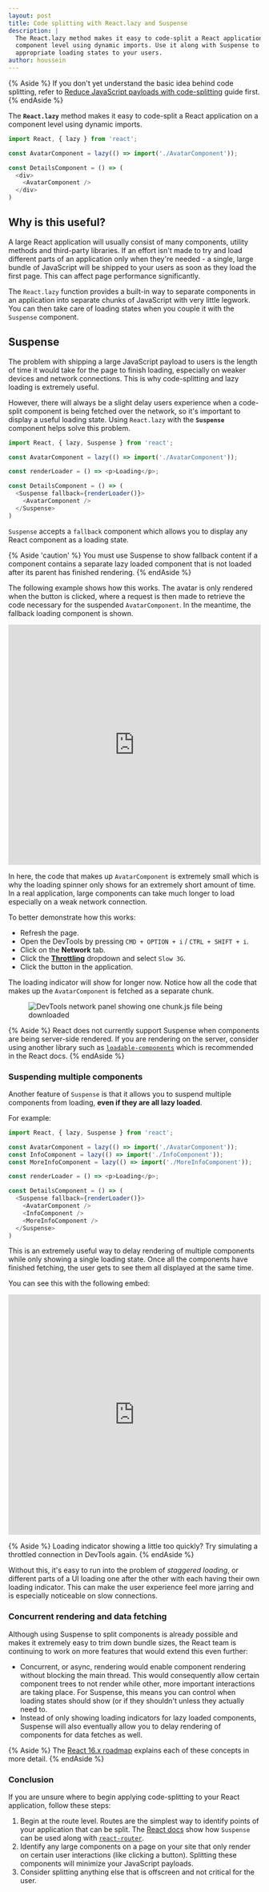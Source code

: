 ```yaml
---
layout: post
title: Code splitting with React.lazy and Suspense
description: |
  The React.lazy method makes it easy to code-split a React application on a
  component level using dynamic imports. Use it along with Suspense to show
  appropriate loading states to your users.
author: houssein
---
```


{% Aside %}
  If you don't yet understand the basic idea behind code splitting, refer to
  [Reduce JavaScript payloads with code-splitting](/reduce-javascript-payloads-with-code-splitting)
  guide first.
{% endAside %}

The **`React.lazy`** method makes it easy to code-split a React application on a
component level using dynamic imports.

```js
import React, { lazy } from 'react';

const AvatarComponent = lazy(() => import('./AvatarComponent'));

const DetailsComponent = () => (
  <div>
    <AvatarComponent />
  </div>
)
```

## Why is this useful?

A large React application will usually consist of many components, utility
methods and third-party libraries. If an effort isn't made to try and load
different parts of an application only when they're needed - a single, large
bundle of JavaScript will be shipped to your users as soon as they load the
first page. This can affect page performance significantly.

The `React.lazy` function provides a built-in way to separate components in an
application into separate chunks of JavaScript with very little legwork. You can
then take care of loading states when you couple it with the `Suspense`
component.

## Suspense

The problem with shipping a large JavaScript payload to users is the length of
time it would take for the page to finish loading, especially on weaker devices
and network connections. This is why code-splitting and lazy loading is
extremely useful.

However, there will always be a slight delay users experience when a code-split
component is being fetched over the network, so it's important to display a
useful loading state. Using `React.lazy` with the **`Suspense`** component helps
solve this problem.

```js
import React, { lazy, Suspense } from 'react';

const AvatarComponent = lazy(() => import('./AvatarComponent'));

const renderLoader = () => <p>Loading</p>;

const DetailsComponent = () => (
  <Suspense fallback={renderLoader()}>
    <AvatarComponent />
  </Suspense>
)
```

`Suspense` accepts a `fallback` component which allows you to display any React
component as a loading state.

{% Aside 'caution' %}
  You must use Suspense to show fallback content if a component contains a
  separate lazy loaded component that is not loaded after its parent has
  finished rendering.
{% endAside %}

The following example shows how this works. The avatar is only rendered when the
button is clicked, where a request is then made to retrieve the code necessary
for the suspended `AvatarComponent`. In the meantime, the fallback loading
component is shown.

<div class="glitch-embed-wrap" style="height: 480px; width: 100%;">
  <iframe
    src="https://glitch.com/embed/#!/embed/react-lazy-suspense?path=src/index.css&previewSize=100&attributionHidden=true"
    alt="react-lazy-suspense on Glitch"
    style="height: 100%; width: 100%; border: 0;">
  </iframe>
</div>

In here, the code that makes up `AvatarComponent` is extremely small which is
why the loading spinner only shows for an extremely short amount of time. In a
real application, large components can take much longer to load especially on a
weak network connection.

To better demonstrate how this works:

+  Refresh the page.
+  Open the DevTools by pressing `CMD + OPTION + i` / `CTRL + SHIFT + i`.
+  Click on the **Network** tab.
+  Click the [**Throttling**](https://developers.google.com/web/tools/chrome-devtools/network/#throttle) dropdown and select `Slow 3G`.
+  Click the button in the application.

The loading indicator will show for longer now. Notice how all the code that
makes up the `AvatarComponent` is fetched as a separate chunk.

<figure class="w-figure">
  <img class="w-screenshot w-screenshot--filled" src="./split-component-chunk.png" alt="DevTools network panel showing one chunk.js file being downloaded">
</figure>

{% Aside %}
 React does not currently support Suspense when components are being server-side
 rendered. If you are rendering on the server, consider using another library
 such as
 [`loadable-components`](https://www.smooth-code.com/open-source/loadable-components/docs/server-side-rendering/)
 which is recommended in the React docs.
{% endAside %}

### Suspending multiple components

Another feature of `Suspense` is that it allows you to suspend multiple
components from loading, **even if they are all lazy loaded**.

For example:

```js
import React, { lazy, Suspense } from 'react';

const AvatarComponent = lazy(() => import('./AvatarComponent'));
const InfoComponent = lazy(() => import('./InfoComponent'));
const MoreInfoComponent = lazy(() => import('./MoreInfoComponent'));

const renderLoader = () => <p>Loading</p>;

const DetailsComponent = () => (
  <Suspense fallback={renderLoader()}>
    <AvatarComponent />
    <InfoComponent />
    <MoreInfoComponent />
  </Suspense>
)
```

This is an extremely useful way to delay rendering of multiple components while
only showing a single loading state. Once all the components have finished
fetching, the user gets to see them all displayed at the same time.

You can see this with the following embed:

<div class="glitch-embed-wrap" style="height: 480px; width: 100%;">
  <iframe
    src="https://glitch.com/embed/#!/embed/react-lazy-suspense-multiple?path=src/index.css&previewSize=100&attributionHidden=true"
    alt="react-lazy-suspense-multiple on Glitch"
    style="height: 100%; width: 100%; border: 0;">
  </iframe>
</div>

{% Aside %}
  Loading indicator showing a little too quickly?
  Try simulating a throttled connection in DevTools again.
{% endAside %}

Without this, it's easy to run into the problem of _staggered loading_, or
different parts of a UI loading one after the other with each having their own
loading indicator. This can make the user experience feel more jarring and is
especially noticeable on slow connections.

### Concurrent rendering and data fetching

Although using Suspense to split components is already possible and makes it
extremely easy to trim down bundle sizes, the React team is continuing to work
on more features that would extend this even further:

* Concurrent, or async, rendering would enable component rendering without
  blocking the main thread. This would consequently allow certain component
  trees to not render while other, more important interactions are taking place.
  For Suspense, this means you can control when loading states should show (or
  if they shouldn't unless they actually need to.
* Instead of only showing loading indicators for lazy loaded components,
  Suspense will also eventually allow you to delay rendering of components for
  data fetches as well.

{% Aside %}
 The
 [React 16.x roadmap](https://reactjs.org/blog/2018/11/27/react-16-roadmap.html)
 explains each of these concepts in more detail.
{% endAside %}

### Conclusion

If you are unsure where to begin applying code-splitting to your React
application, follow these steps:

1. Begin at the route level. Routes are the simplest way to identify points of
   your application that can be split. The
   [React docs](https://reactjs.org/docs/code-splitting.html#route-based-code-splitting)
   show how `Suspense` can be used along with
   [`react-router`](https://github.com/ReactTraining/react-router).
2. Identify any large components on a page on your site that only render on
   certain user interactions (like clicking a button). Splitting these
   components will minimize your JavaScript payloads.
3. Consider splitting anything else that is offscreen and not critical for the
   user.